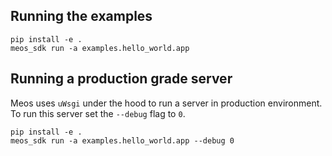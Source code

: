 ## Running the examples

```
pip install -e .
meos_sdk run -a examples.hello_world.app
```

## Running a production grade server
Meos uses `uWsgi` under the hood to run a server in production environment. To run this server set the `--debug` flag to `0`.
```
pip install -e .
meos_sdk run -a examples.hello_world.app --debug 0
```